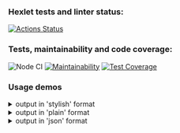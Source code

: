 ### Hexlet tests and linter status:
[![Actions Status](https://github.com/vasilyorlenko/frontend-project-lvl2/workflows/hexlet-check/badge.svg)](https://github.com/vasilyorlenko/frontend-project-lvl2/actions)

### Tests, maintainability and code coverage:
![Node CI](https://github.com/vasilyorlenko/frontend-project-lvl2/workflows/Node%20CI/badge.svg) [![Maintainability](https://api.codeclimate.com/v1/badges/e2fbf2b639e3f7d56356/maintainability)](https://codeclimate.com/github/vasilyorlenko/frontend-project-lvl2/maintainability) [![Test Coverage](https://api.codeclimate.com/v1/badges/e2fbf2b639e3f7d56356/test_coverage)](https://codeclimate.com/github/vasilyorlenko/frontend-project-lvl2/test_coverage)

### Usage demos

<details>
  <summary>output in 'stylish' format</summary>

  ![](/demo/stylish.gif)

</details>

<details>
  <summary>output in 'plain' format</summary>

  ![](/demo/plain.gif)

</details>

<details>
  <summary>output in 'json' format</summary>

  ![](/demo/json.gif)
  
</details>
